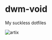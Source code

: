 # dwm-void
My suckless dotfiles

![artix](https://github.com/autonomuscoder/Dwm/assets/112854891/613987af-27c7-4c99-b977-98648011e8fa)
